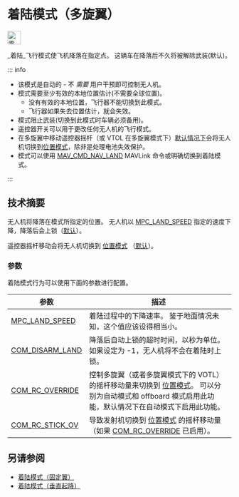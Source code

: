 # 着陆模式（多旋翼）

<img src="../../assets/site/position_fixed.svg" title="需要定位估计（例如GPS）" width="30px" />

_着陆_飞行模式使飞机降落在指定点。 这辆车在降落后不久将被解除武装(默认)。

::: info

- 该模式是自动的 - 不 _需要_ 用户干预即可控制无人机。
- 模式需要至少有效的本地位置估计(不需要全球位置)。
  - 没有有效的本地位置，飞行器不能切换到此模式。
  - 飞行器如果失去位置估计，就会失效。
- 模式阻止武装(切换到此模式时车辆必须备用)。
- 遥控器开关可以用于更改任何无人机的飞行模式。
- 在多旋翼中移动遥控器摇杆（或 VTOL 在多旋翼模式下）[默认情况下](#COM_RC_OVERRIDE)会将无人机切换到[位置模式](../flight_modes_mc/position.md)，除非是处理电池失效保护。
- 模式可以使用 [MAV_CMD_NAV_LAND](https://mavlink.io/en/messages/common.html#MAV_CMD_NAV_LAND) MAVLink 命令或明确切换到着陆模式。

<!-- https://github.com/PX4/PX4-Autopilot/blob/release/1.15/src/modules/commander/ModeUtil/mode_requirements.cpp -->

:::

## 技术摘要

无人机将降落在模式所指定的位置。 无人机以 [MPC_LAND_SPEED](#MPC_LAND_SPEED) 指定的速度下降，降落后会上锁（[默认](#COM_DISARM_LAND)）。

遥控器摇杆移动会将无人机切换到 [位置模式](../flight_modes_mc/position.md) （[默认](#COM_RC_OVERRIDE)）。

### 参数

着陆模式行为可以使用下面的参数进行配置。

| 参数                                                                                                      | 描述                                                                                                                    |
| ------------------------------------------------------------------------------------------------------- | --------------------------------------------------------------------------------------------------------------------- |
| <a id="MPC_LAND_SPEED"></a>[MPC_LAND_SPEED](../advanced_config/parameter_reference.md#MPC_LAND_SPEED)   | 着陆过程中的下降速率。 鉴于地面情况未知，这个值应该设得相当小。                                                                                      |
| <a id="COM_DISARM_LAND"></a>[COM_DISARM_LAND](../advanced_config/parameter_reference.md#COM_DISARM_LAND) | 降落后自动上锁的超时时间，以秒为单位。 如果设定为 -1，无人机将不会在着陆时上锁。                                                                            |
| <a id="COM_RC_OVERRIDE"></a>[COM_RC_OVERRIDE](../advanced_config/parameter_reference.md#COM_RC_OVERRIDE) | 控制多旋翼（或者多旋翼模式下的 VOTL）的摇杆移动量来切换到 [位置模式](../flight_modes_mc/position.md)。 可以分别为自动模式和 offboard 模式启用此功能，默认情况下在自动模式下启用此功能。 |
| <a id="COM_RC_STICK_OV"></a>[COM_RC_STICK_OV](../advanced_config/parameter_reference.md#COM_RC_STICK_OV) | 导致发射机切换到 [位置模式](../flight_modes_mc/position.md) 的摇杆移动量（如果 [COM_RC_OVERRIDE](#COM_RC_OVERRIDE) 已启用）。                 |

## 另请参阅

- [着陆模式（固定翼）](../flight_modes_fw/land.md)
- [着陆模式（垂直起降）](../flight_modes_vtol/land.md)

